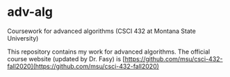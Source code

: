 # adv-alg
Coursework for advanced algorithms (CSCI 432 at Montana State University)

This repository contains my work for advanced algorithms.
The official course website (updated by Dr. Fasy) is [https://github.com/msu/csci-432-fall2020](https://github.com/msu/csci-432-fall2020)
